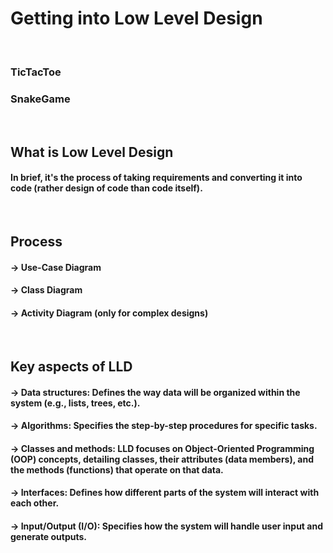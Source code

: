 <h1>Getting into Low Level Design</h1>

<br>

<h3>TicTacToe</h3>
<h3>SnakeGame</h3>

<br>

<h2>What is Low Level Design</h2>

<h4>In brief, it's the process of taking requirements and converting it into code (rather design of code than code itself).</h4>

<br><h2>Process</h2>

<h4>-> Use-Case Diagram</h4>
<h4>-> Class Diagram</h4>
<h4>-> Activity Diagram (only for complex designs)</h4>

<br><h2>Key aspects of LLD</h2>

<h4>-> Data structures: Defines the way data will be organized within the system (e.g., lists, trees, etc.).
</h4>
<h4>-> Algorithms: Specifies the step-by-step procedures for specific tasks.
</h4>
<h4>-> Classes and methods: LLD focuses on Object-Oriented Programming (OOP) concepts, detailing classes, their attributes (data members), and the methods (functions) that operate on that data.
</h4>
<h4>-> Interfaces: Defines how different parts of the system will interact with each other.
</h4>
<h4>-> Input/Output (I/O): Specifies how the system will handle user input and generate outputs.
</h4>
